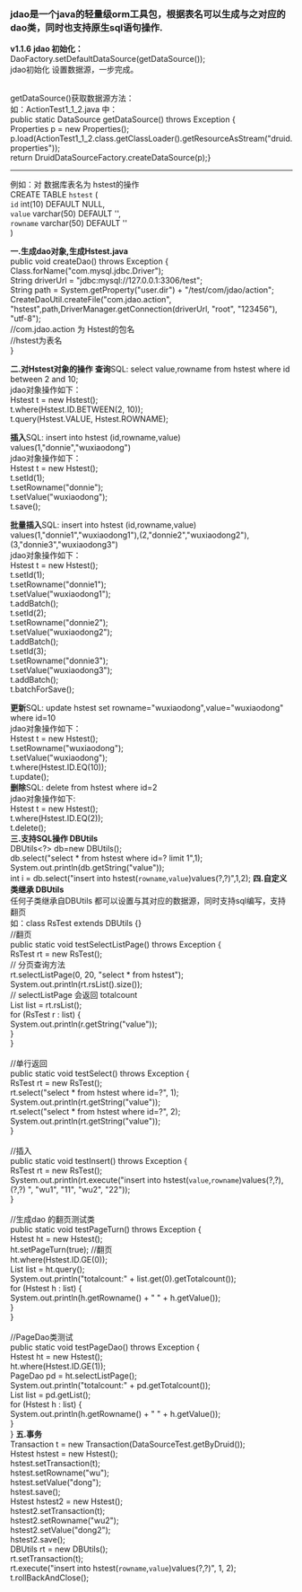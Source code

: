 ### jdao是一个java的轻量级orm工具包，根据表名可以生成与之对应的dao类，同时也支持原生sql语句操作.

**v1.1.6**
**jdao 初始化：**
<br/>		DaoFactory.setDefaultDataSource(getDataSource()); 
<br/>		jdao初始化 设置数据源，一步完成。
<br/>		

<br/>		getDataSource()获取数据源方法：
<br/>		如：ActionTest1_1_2.java 中：
<br/>		public static DataSource getDataSource() throws Exception {
<br/>			Properties p = new Properties();
<br/>			p.load(ActionTest1_1_2.class.getClassLoader().getResourceAsStream("druid.properties"));
<br/>		return DruidDataSourceFactory.createDataSource(p);}
		 

***
	
例如：对 数据库表名为 hstest的操作 
<br/>	CREATE TABLE `hstest` (
<br/>   		`id` int(10) DEFAULT NULL,
<br/>   		`value` varchar(50) DEFAULT '',
<br/>   		`rowname` varchar(50) DEFAULT ''
<br/>    )

**一.生成dao对象,生成Hstest.java**
<br/>	public void createDao() throws Exception {
<br/>		Class.forName("com.mysql.jdbc.Driver");
<br/>		String driverUrl = "jdbc:mysql://127.0.0.1:3306/test";
<br/>		String path = System.getProperty("user.dir") + "/test/com/jdao/action";
<br/>		CreateDaoUtil.createFile("com.jdao.action", "hstest",path,DriverManager.getConnection(driverUrl, "root", "123456"), "utf-8");
<br/>		//com.jdao.action 为 Hstest的包名
<br/>		//hstest为表名
<br/>	}

**二.对Hstest对象的操作**
**查询**SQL: select value,rowname from hstest where id between 2 and 10;
<br/>jdao对象操作如下：
<br/>Hstest t = new Hstest();
<br/>t.where(Hstest.ID.BETWEEN(2, 10));
<br/>t.query(Hstest.VALUE, Hstest.ROWNAME);

**插入**SQL:  insert into hstest (id,rowname,value) values(1,"donnie","wuxiaodong")
<br/>jdao对象操作如下：
<br/>Hstest t = new Hstest();
<br/>t.setId(1);
<br/>t.setRowname("donnie");
<br/>t.setValue("wuxiaodong");
<br/>t.save();

**批量插入**SQL:  insert into hstest (id,rowname,value) values(1,"donnie1","wuxiaodong1"),(2,"donnie2","wuxiaodong2"),(3,"donnie3","wuxiaodong3")
<br/>jdao对象操作如下：
<br/>Hstest t = new Hstest();
<br/>t.setId(1);
<br/>t.setRowname("donnie1");
<br/>t.setValue("wuxiaodong1");
<br/>t.addBatch();
<br/>t.setId(2);
<br/>t.setRowname("donnie2");
<br/>t.setValue("wuxiaodong2");
<br/>t.addBatch();
<br/>t.setId(3);
<br/>t.setRowname("donnie3");
<br/>t.setValue("wuxiaodong3");
<br/>t.addBatch();
<br/>t.batchForSave();

**更新**SQL:  update hstest set rowname="wuxiaodong",value="wuxiaodong" where id=10
<br/>jdao对象操作如下：
<br/>Hstest t = new Hstest();
<br/>t.setRowname("wuxiaodong");
<br/>t.setValue("wuxiaodong");
<br/>t.where(Hstest.ID.EQ(10));
<br/>t.update();
<br/>
**删除**SQL:  delete from hstest where id=2
<br/>jdao对象操作如下:
<br/>Hstest t = new Hstest();
<br/>t.where(Hstest.ID.EQ(2));
<br/>t.delete();
<br/>
**三.支持SQL操作 DBUtils**
<br/>		DBUtils<?> db=new DBUtils();
<br/>		db.select("select * from hstest where id=? limit 1",1);
<br/>		System.out.println(db.getString("value"));
<br/>		int i = db.select("insert into hstest(`rowname`,`value`)values(?,?)",1,2);
**四.自定义类继承 DBUtils**
<br/>  任何子类继承自DBUtils 都可以设置与其对应的数据源，同时支持sql编写，支持翻页
<br/>  如：class RsTest extends DBUtils<RsTest> {}
<br/>    //翻页
<br/>	public static void testSelectListPage() throws Exception {
<br/>		RsTest rt = new RsTest();
<br/>		// 分页查询方法
<br/>		rt.selectListPage(0, 20, "select * from hstest");
<br/>		System.out.println(rt.rsList().size());
<br/>		// selectListPage 会返回 totalcount
<br/>		List<RsTest> list = rt.rsList();
<br/>		for (RsTest r : list) {
<br/>			System.out.println(r.getString("value"));
<br/>		}
<br/>	}
<br/>
<br/>	//单行返回
<br/>	public static void testSelect() throws Exception {
<br/>		RsTest rt = new RsTest();
<br/>		rt.select("select * from hstest where id=?", 1);
<br/>		System.out.println(rt.getString("value"));
<br/>		rt.select("select * from hstest where id=?", 2);
<br/>		System.out.println(rt.getString("value"));
<br/>	}
<br/>
<br/>	//插入
<br/>	public static void testInsert() throws Exception {
<br/>		RsTest rt = new RsTest();
<br/>		System.out.println(rt.execute("insert into hstest(`value`,`rowname`)values(?,?),(?,?) ", "wu1", "11", "wu2", "22"));
<br/>	}
<br/>
<br/>	//生成dao 的翻页测试类
<br/>	public static void testPageTurn() throws Exception {
<br/>		Hstest ht = new Hstest();
<br/>		ht.setPageTurn(true);   //翻页
<br/>		ht.where(Hstest.ID.GE(0));
<br/>		List<Hstest> list = ht.query();
<br/>		System.out.println("totalcount:" + list.get(0).getTotalcount());
<br/>		for (Hstest h : list) {
<br/>			System.out.println(h.getRowname() + " " + h.getValue());
<br/>		}
<br/>	}
<br/>
<br/>	//PageDao类测试
<br/>	public static void testPageDao() throws Exception {
<br/>		Hstest ht = new Hstest();
<br/>		ht.where(Hstest.ID.GE(1));
<br/>		PageDao<Hstest> pd = ht.selectListPage();
<br/>		System.out.println("totalcount:" + pd.getTotalcount());
<br/>		List<Hstest> list = pd.getList();
<br/>		for (Hstest h : list) {
<br/>			System.out.println(h.getRowname() + " " + h.getValue());
<br/>		}
<br/>	}
**五.事务**
<br/>		Transaction t = new Transaction(DataSourceTest.getByDruid());
<br/>		Hstest hstest = new Hstest();
<br/>		hstest.setTransaction(t);
<br/>		hstest.setRowname("wu");
<br/>		hstest.setValue("dong");
<br/>		hstest.save();
<br/>		Hstest hstest2 = new Hstest();
<br/>		hstest2.setTransaction(t);
<br/>		hstest2.setRowname("wu2");
<br/>		hstest2.setValue("dong2");
<br/>		hstest2.save();
<br/>		DBUtils rt = new DBUtils();
<br/>		rt.setTransaction(t);
<br/>		rt.execute("insert into hstest(`rowname`,`value`)values(?,?)", 1, 2);
<br/>		t.rollBackAndClose();